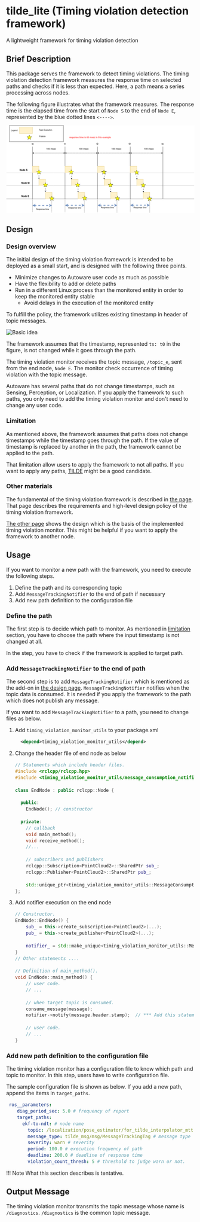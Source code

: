 # tilde_lite (Timing violation detection framework)

A lightweight framework for timing violation detection

## Brief Description

This package serves the framework to detect timing violations. The timing violation detection framework measures the response time on selected paths and checks if it is less than expected. Here, a path means a series processing across nodes.

The following figure illustrates what the framework measures. The response time is the elapsed time from the start of `Node S` to the end of `Node E`, represented by the blue dotted lines `<---->`.

![Response time](./docs/images/response_time.png "Response time")

## Design

### Design overview

The initial design of the timing violation framework is intended to be deployed as a small start, and is designed with the following three points.

- Minimize changes to Autoware user code as much as possible
- Have the flexibility to add or delete paths
- Run in a different Linux process than the monitored entity in order to keep the monitored entity stable
  - Avoid delays in the execution of the monitored entity

To fulfill the policy, the framework utilizes existing timestamp in header of topic messages.

![Basic idea](./docs/images/timing-violation-detection-basic-design.png)

The framework assumes that the timestamp, represented `ts: t0` in the figure, is not changed while it goes through the path.

The timing violation monitor receives the topic message, `/topic_e`, sent from the end node, `Node E`. The monitor check occurrence of timing violation with the topic message.

Autoware has several paths that do not change timestamps, such as Sensing, Perception, or Localization. If you apply the framework to such paths, you only need to add the timing violation monitor and don't need to change any user code.

### Limitation

As mentioned above, the framework assumes that paths does not change timestamps while the timestamp goes through the path. If the value of timestamp is replaced by another in the path, the framework cannot be applied to the path.

That limitation allow users to apply the framework to not all paths. If you want to apply any paths, [TILDE](https://github.com/tier4/TILDE) might be a good candidate.

### Other materials

The fundamental of the timing violation framework is described in [the page](./docs/design_timing_violation_detection.md). That page describes the requirements and high-level design policy of the timing violation framework.

[The other page](./docs/internal_design.md) shows the design which is the basis of the implemented timing violation monitor. This might be helpful if you want to apply the framework to another node.

## Usage

If you want to monitor a new path with the framework, you need to execute the following steps.

1. Define the path and its corresponding topic
2. Add `MessageTrackingNotifier` to the end of path if necessary
3. Add new path definition to the configuration file

### Define the path

The first step is to decide which path to monitor. As mentioned in [limitation](#limitation) section, you have to choose the path where the input timestamp is not changed at all.

In the step, you have to check if the framework is applied to target path.

### Add `MessageTrackingNotifier` to the end of path

The second step is to add `MessageTrackingNotifier` which is mentioned as the add-on in [the design page](./docs/internal_design.md). `MessageTrackingNotifier` notifies when the topic data is consumed. It is needed if you apply the framework to the path which does not publish any message.

If you want to add `MessageTrackingNotifier` to a path, you need to change files as below.

1. Add `timing_violation_monitor_utils` to your package.xml

    ```xml
      <depend>timing_violation_monitor_utils</depend>
    ```

2. Change the header file of end node as below

    ```cpp
    // Statements which include header files.
    #include <rclcpp/rclcpp.hpp>
    #include <timing_violation_monitor_utils/message_consumption_notifier.hpp> // *** Add this statements ***/

    class EndNode : public rclcpp::Node {

      public:
        EndNode(); // constructor

      private:
        // callback 
        void main_method();
        void receive_method();
        //...

        // subscribers and publishers
        rclcpp::Subscription<PointCloud2>::SharedPtr sub_;
        rclcpp::Publisher<PointCloud2>::SharedPtr pub_;

        std::unique_ptr<timing_violation_monitor_utils::MessageConsumptionNotifier> notifier_; // *** Add this statements ***/
    };
    ```

3. Add notifier execution on the end node

    ```cpp
    // Constructor.
    EndNode::EndNode() {
        sub_ = this->create_subscription<PointCloud2>(...);
        pub_ = this->create_publisher<PointCloud2>(...);

        notifier_ = std::make_unique<timing_violation_monitor_utils::MessageConsumptionNotifier>(this, "notifier_topic_message_name", 10); // *** Add this statements ***/
    }
    // Other statements ....

    // Definition of main_method().
    void EndNode::main_method() {
        // user code.
        // ...

        // when target topic is consumed.
        consume_message(message);
        notifier->notify(message.header.stamp);  // *** Add this statements ***/

        // user code.
        // ...
    }
    ```

### Add new path definition to the configuration file

The timing violation monitor has a configuration file to know which path and topic to monitor. In this step, users have to write configuration file.

The sample configuration file is shown as below. If you add a new path, append the items in `target_paths`.

```yml
 ros__parameters:
    diag_period_sec: 5.0 # frequency of report
    target_paths:
      ekf-to-ndt: # node name
        topic: /localization/pose_estimator/for_tilde_interpolator_mtt # topic name
        message_type: tilde_msg/msg/MessageTrackingTag # message type
        severity: warn # severity
        period: 100.0 # execution frequency of path
        deadline: 200.0 # deadline of response time
        violation_count_thresh: 5 # threshold to judge warn or not.
```

<!-- prettier-ignore-start -->
!!! Note
    What this section describes is tentative.
<!-- prettier-ignore-end -->

## Output Message

The timing violation monitor transmits the topic message whose name is `/diagnostics`. `/diagnostics` is the common topic message.

